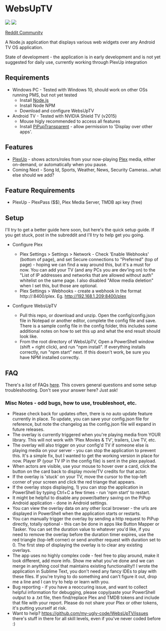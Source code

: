 # WebsUpTV 

![](https://i.ibb.co/q5Hy7x4/foto-no-exif-1.jpg)
![](https://i.ibb.co/crkwTnF/foto-no-exif.jpg)

[Reddit Community](https://www.reddit.com/r/WebsUpTV)

A Node.js application that displays various web widgets over any Android TV OS application.

State of development - the application is in early development and is not yet suggested for daily use, currently working through PlexUp integration

## Requirements 
- Windows PC - Tested with Windows 10, should work on other OSs running PMS, but not yet tested
  - Install [Node.js](https://nodejs.org/en/download/)
  - Install Node NPM
  - Download and configure WebsUpTV
- Android TV - Tested with NVIDIA Shield TV (v2015)
  - Mouse higly recommended to access all features
  - Install [PiPupTransparent](https://github.com/my-ugly-code/PiPupTransparent/releases) - allow permission to 'Display over other apps'.

## Features
- [PlexUp](https://github.com/my-ugly-code/WebsUpTV/blob/main/README.md#plexup) - shows actors/roles from your now-playing [Plex](https://play.google.com/store/apps/details?id=com.plexapp.android&hl=en_US&gl=US) media, either on-demand, or automatically when you pause.
- Coming Next - Song Id, Sports, Weather, News, Security Cameras...what else should we add?

## Feature Requirements
- PlexUp - PlexPass ($$), Plex Media Server, TMDB api key (free)

## Setup
I'll try to get a better guide here soon, but here's the quick setup guide. If you get stuck, post in the subreddit and I'll try to help get you going. 
- Configure Plex
  - Plex Settings > Settings > Network - Check 'Enable Webhooks' (bottom of page), and set Secure connections to "Preferred" (top of page) - hoping we can find a way around this, but it's a must for now. You can add your TV (and any PCs you are dev'ing on) to the "List of IP addresses and networks that are allowed without auth" whitelist on the same page. I also disabled "Allow media deletion" when I set this, but those are optional.
  - Plex Settings > Webhooks - create a webhook in the format http://<WebsUpTV PC IP>:8400/plex. Eg. http://192.168.1.209:8400/plex
 
- Configure WebsUpTV
  - Pull this repo, or download and unzip. Open the config/config.json file in Notepad or another editor, complete the config file and save. There is a sample config file in the config folder, this includes some additional notes on how to set this up and what the end result should look like.
  - From the root directory of WebsUpTV, Open a PowerShell window (shift + right click), and run "npm install". If everything installs correctly, run "npm start" next. If this doesn't work, be sure you have NPM installed correctly.
  
 ## FAQ
 There's a list of FAQs [here](https://github.com/my-ugly-code/WebsUpTV/wiki/FAQ). This covers general questions and some setup troubleshooting. Don't see your answer here? Just ask!
  
  
 ### Misc Notes - odd bugs, how to use, troubleshoot, etc.
  - Please check back for updates often, there is no auto update feature currently in place. To update, you can save your config.json file for reference, but note the changelog as the config.json file will expand in future releases.
  - The overlay is currently triggered when you're playing media from YOUR library. This will not work with 'Plex Movies & TV', trailers, Live TV, etc.
  - The overlay will also trigger on your config'd TV if someone else is playing media on your server - you can stop the application to prevent this. It's a simple fix, but I wanted to get the working version in place for now. Player IP (your TV IP in the config file) is sent in the plex payload.
  - When actors are visible, use your mouse to hover over a card, click the button on the card back to display movie/TV credits for that actor.
  - If the overlay is 'stuck' on your TV, move the cursor to the top-left corner of your screen and click the red triange that appears.
  - If the overlay stops displaying, 1) you can stop the application in PowerShell by typing Ctrl+C a few times - run 'npm start' to restart.
  - It might be helpful to disable any power/battery saving on the PiPup Android application - done in Android settings.
  - You can view the overlay data on any other local browser - the urls are displayed in PowerShell when the application starts or restarts.
  - You can manually trigger the overlay by sending a http request to PiPup directly, totally optional - this can be done in apps like Button Mapper or Tasker. You can set the duration value to whatever you'd like, if you need to remove the overlay before the duration timer expires, use the red triangle (top-left corner) or send another request with duration set to 0. The first step of displaying the overlay is to clear any existing overlays.
  - The app uses no highly complex code - feel free to play around, make it look different, add more info. Show me what you've done and we can merge in anything cool that maintains existing functionality!! I wrote the application in Sublime Text, you don't need any fancy IDEs to play with these files. If you're trying to do something and can't figure it out, drop me a line and I can try to help or learn with you.
  - Bug reporting - if you have a reoccuring issue, and want to collect helpful information for debugging, please copy/paste your PowerShell output to a .txt file, then find/replace Plex and TMDB tokens and include that file with your report. Please do not share your Plex or other tokens, it's putting yourself at risk.
  - Want to help? https://github.com/my-ugly-code/WebsUpTV/issues there's stuff in there for all skill levels, even if you've never coded before :)
  
